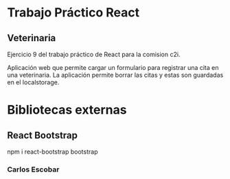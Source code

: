 # Trabajo Práctico React
## Veterinaria

Ejercicio 9 del trabajo práctico de React para la comision c2i.

Aplicación web que permite cargar un formulario para registrar una cita en una veterinaria.
La aplicación permite borrar las citas y estas son guardadas en el localstorage.

# Bibliotecas externas

## React Bootstrap

npm i react-bootstrap bootstrap

### Carlos Escobar